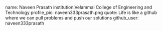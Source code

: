 name: Naveen Prasath
institution:Velammal College of Engineering and Technology
profile_pic: naveen333prasath.png
quote: Life is like a github where we can pull problems and push our solutions
github_user: naveen333prasath
